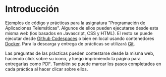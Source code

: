 # Introducción

Ejemplos de código y prácticas para la asignatura "Programación de Aplicaciones Telemáticas". Algunos de ellos pueden ejecutarse desde esta misma web (los basados en Javascript, CSS y HTML). El resto se puede ejecutar desde [Github Codespaces](https://github.com/features/codespaces) o bien en local usando contenedores [Docker](https://www.docker.com/). Para la descarga y entrega de prácticas se utilizará [Git](https://git-scm.com/).

Las preguntas de las prácticas pueden contestarse desde la misma web, haciendo click sobre su icono, y luego imprimiendo la página para entregarlas como PDF. También se puede marcar los pasos completados en cada práctica al hacer clicar sobre ellos.

